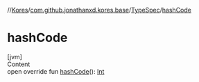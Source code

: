 //[Kores](../../index.md)/[com.github.jonathanxd.kores.base](../index.md)/[TypeSpec](index.md)/[hashCode](hash-code.md)



# hashCode  
[jvm]  
Content  
open override fun [hashCode](hash-code.md)(): [Int](https://kotlinlang.org/api/latest/jvm/stdlib/kotlin/-int/index.html)  



